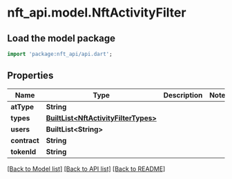 # nft_api.model.NftActivityFilter

## Load the model package
```dart
import 'package:nft_api/api.dart';
```

## Properties
Name | Type | Description | Notes
------------ | ------------- | ------------- | -------------
**atType** | **String** |  | 
**types** | [**BuiltList&lt;NftActivityFilterTypes&gt;**](NftActivityFilterTypes.md) |  | 
**users** | **BuiltList&lt;String&gt;** |  | 
**contract** | **String** |  | 
**tokenId** | **String** |  | 

[[Back to Model list]](../README.md#documentation-for-models) [[Back to API list]](../README.md#documentation-for-api-endpoints) [[Back to README]](../README.md)


